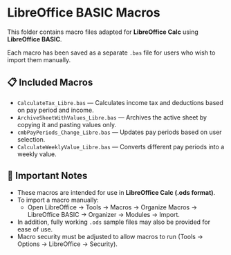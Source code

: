 # LibreOffice BASIC Macros

This folder contains macro files adapted for **LibreOffice Calc** using **LibreOffice BASIC**.

Each macro has been saved as a separate `.bas` file for users who wish to import them manually.

## 📋 Included Macros

- `CalculateTax_Libre.bas` — Calculates income tax and deductions based on pay period and income.
- `ArchiveSheetWithValues_Libre.bas` — Archives the active sheet by copying it and pasting values only.
- `cmbPayPeriods_Change_Libre.bas` — Updates pay periods based on user selection.
- `CalculateWeeklyValue_Libre.bas` — Converts different pay periods into a weekly value.

## 📢 Important Notes

- These macros are intended for use in **LibreOffice Calc (.ods format)**.
- To import a macro manually:
  - Open LibreOffice → Tools → Macros → Organize Macros → LibreOffice BASIC → Organizer → Modules → Import.
- In addition, fully working `.ods` sample files may also be provided for ease of use.
- Macro security must be adjusted to allow macros to run (Tools → Options → LibreOffice → Security).


